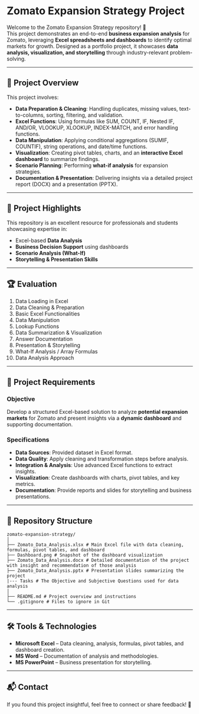 # Zomato Expansion Strategy Project

Welcome to the Zomato Expansion Strategy repository! 🚀  
This project demonstrates an end-to-end **business expansion analysis** for Zomato, leveraging **Excel spreadsheets and dashboards** to identify optimal markets for growth. Designed as a portfolio project, it showcases **data analysis, visualization, and storytelling** through industry-relevant problem-solving.

---

## 📖 Project Overview
This project involves:

- **Data Preparation & Cleaning**: Handling duplicates, missing values, text-to-columns, sorting, filtering, and validation.  
- **Excel Functions**: Using formulas like SUM, COUNT, IF, Nested IF, AND/OR, VLOOKUP, XLOOKUP, INDEX-MATCH, and error handling functions.  
- **Data Manipulation**: Applying conditional aggregations (SUMIF, COUNTIF), string operations, and date/time functions.  
- **Visualization**: Creating pivot tables, charts, and an **interactive Excel dashboard** to summarize findings.  
- **Scenario Planning**: Performing **what-if analysis** for expansion strategies.  
- **Documentation & Presentation**: Delivering insights via a detailed project report (DOCX) and a presentation (PPTX).  

---

## 🎯 Project Highlights
This repository is an excellent resource for professionals and students showcasing expertise in:

- Excel-based **Data Analysis**  
- **Business Decision Support** using dashboards  
- **Scenario Analysis (What-If)**  
- **Storytelling & Presentation Skills**  

---

## 🏆 Evaluation 

1. Data Loading in Excel
2. Data Cleaning & Preparation
3. Basic Excel Functionalities  
4. Data Manipulation
5. Lookup Functions   
6. Data Summarization & Visualization 
7. Answer Documentation 
8. Presentation & Storytelling 
9. What-If Analysis / Array Formulas 
10. Data Analysis Approach

---

## 🚀 Project Requirements

### Objective
Develop a structured Excel-based solution to analyze **potential expansion markets** for Zomato and present insights via a **dynamic dashboard** and supporting documentation.

### Specifications
- **Data Sources**: Provided dataset in Excel format.  
- **Data Quality**: Apply cleaning and transformation steps before analysis.  
- **Integration & Analysis**: Use advanced Excel functions to extract insights.  
- **Visualization**: Create dashboards with charts, pivot tables, and key metrics.  
- **Documentation**: Provide reports and slides for storytelling and business presentations.  

---

## 📂 Repository Structure

```plaintext
zomato-expansion-strategy/
│
├── Zomato_Data_Analysis.xlsx # Main Excel file with data cleaning, formulas, pivot tables, and dashboard
├── Dashboard.png # Snapshot of the dashboard visualization
├── Zomato_Data_Analysis.docx # Detailed documentation of the project with insight and recommendation of those analysis
├── Zomato_Data_Analysis.pptx # Presentation slides summarizing the project
|--- Tasks # The Objective and Subjective Questions used for data analysis
│
├── README.md # Project overview and instructions
└── .gitignore # Files to ignore in Git
```

---

## 🛠️ Tools & Technologies
- **Microsoft Excel** – Data cleaning, analysis, formulas, pivot tables, and dashboard creation.  
- **MS Word** – Documentation of analysis and methodologies.  
- **MS PowerPoint** – Business presentation for storytelling.  

---

## 📬 Contact
If you found this project insightful, feel free to connect or share feedback! 🚀

